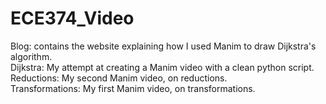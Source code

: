 # ECE374_Video

Blog: contains the website explaining how I used Manim to draw Dijkstra's algorithm. <br />
Dijkstra: My attempt at creating a Manim video with a clean python script. <br />
Reductions: My second Manim video, on reductions. <br />
Transformations: My first Manim video, on transformations.
